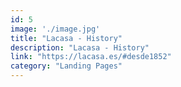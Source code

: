 ```yaml
---
id: 5
image: './image.jpg'
title: "Lacasa - History"
description: "Lacasa - History"
link: "https://lacasa.es/#desde1852"
category: "Landing Pages"
---
```

